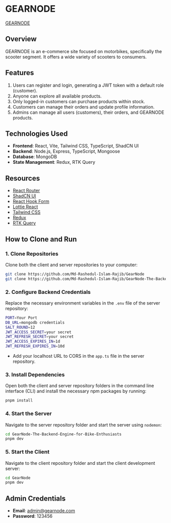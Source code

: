 
# GEARNODE

[GEARNODE](https://gear-node.vercel.app)

## Overview

GEARNODE is an e-commerce site focused on motorbikes, specifically the scooter segment. It offers a wide variety of scooters to consumers.

## Features

1. Users can register and login, generating a JWT token with a default role (customer).
2. Anyone can explore all available products.
3. Only logged-in customers can purchase products within stock.
4. Customers can manage their orders and update profile information.
5. Admins can manage all users (customers), their orders, and GEARNODE products.

## Technologies Used

- **Frontend**: React, Vite, Tailwind CSS, TypeScript, ShadCN UI
- **Backend**: Node.js, Express, TypeScript, Mongoose
- **Database**: MongoDB
- **State Management**: Redux, RTK Query

## Resources

- [React Router](https://reactrouter.com/en/main)
- [ShadCN UI](http://ui.shadcn.com)
- [React Hook Form](https://reacthookform.com/)
- [Lottie React](https://lottiereact.com/)
- [Tailwind CSS](https://tailwindcss.com/)
- [Redux](https://redux.dev)
- [RTK Query](https://redux-toolkit.js.org/rtk-query/overview)

## How to Clone and Run

### 1. Clone Repositories

Clone both the client and server repositories to your computer:

```bash
git clone https://github.com/Md-Rashedul-Islam-Rajib/GearNode
git clone https://github.com/Md-Rashedul-Islam-Rajib/GearNode-The-Backend-Engine-for-Bike-Enthusiasts
```

### 2. Configure Backend Credentials

Replace the necessary environment variables in the `.env` file of the server repository:

```bash
PORT=Your Port
DB_URL=mongodb credentials
SALT_ROUND=12
JWT_ACCESS_SECRET=your secret
JWT_REFRESH_SECRET=your secret
JWT_ACCESS_EXPIRES_IN=1d
JWT_REFRESH_EXPIRES_IN=10d
```

- Add your localhost URL to CORS in the `app.ts` file in the server repository.

### 3. Install Dependencies

Open both the client and server repository folders in the command line interface (CLI) and install the necessary npm packages by running:

```bash
pnpm install
```

### 4. Start the Server

Navigate to the server repository folder and start the server using `nodemon`:

```bash
cd GearNode-The-Backend-Engine-for-Bike-Enthusiasts
pnpm dev
```

### 5. Start the Client

Navigate to the client repository folder and start the client development server:

```bash
cd GearNode
pnpm dev
```

## Admin Credentials

- **Email**: admin@gearnode.com
- **Password**: 123456
